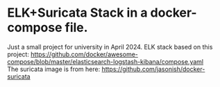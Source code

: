 # ELK+Suricata Stack in a docker-compose file.
Just a small project for university in April 2024.
ELK stack based on this project: https://github.com/docker/awesome-compose/blob/master/elasticsearch-logstash-kibana/compose.yaml <br />
The suricata image is from here: https://github.com/jasonish/docker-suricata <br />
